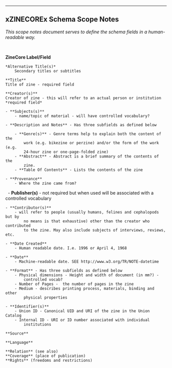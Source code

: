 ---
xZINECOREx Schema Scope Notes
-----------------------------

*This scope notes document serves to define the schema fields in a
human-readable way.*

 

**ZineCore Label/Field**

	*Alternative Title(s)*
		Secondary titles or subtitles

	**Title**
  	Title of zine - required field

	**Creator(s)**
  	Creator of zine - this will refer to an actual person or institution
  	*required field*

    - **Subjects(s)**
        - name/topic of material - will have controlled vocabulary?

    - **Description and Notes** - Has three subfields as defined below

        - **Genre(s)** - Genre terms help to explain both the content of the
            work (e.g. bikezine or perzine) and/or the form of the work (e.g.
            24-hour zine or one-page-folded zine)
        - **Abstract** - Abstract is a brief summary of the contents of the
            zine.
        - **Table Of Contents** - Lists the contents of the zine
        
    - **Provenance**
        - Where the zine came from?
 
    - **Publisher(s)**
        - not required but when used will be associated with a controlled
        vocabulary

    - **Contributor(s)**
        - will refer to people (usually humans, felines and cephalopods but by
            no means is that exhaustive) other than the creator who contributed
            to the zine. May also include subjects of interviews, reviews, etc.
        
    - **Date Created**
        - Human readable date. I.e. 1996 or April 4, 1968

    - **Date**
        - Machine-readable date. SEE http://www.w3.org/TR/NOTE-datetime
        
    - **Format** - Has three subfields as defined below
        - Physical dimensions - Height and width of document (in mm?) -
            controlled vocab?
        - Number of Pages -  the number of pages in the zine
        - Medium - describes printing process, materials, binding and other
            physical properties

    - **Identifier(s)**
        - Union ID - Canonical UID and URI of the zine in the Union Catalog
        - Internal ID - URI or ID number associated with individual
            institutions

	**Source**

	**Language**

	**Relation** (see also)
	**Coverage** (place of publication)
	**Rights** (freedoms and restrictions)
